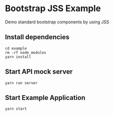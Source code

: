 # Bootstrap JSS Example

Demo standard bootstrap components by using JSS

## Install dependencies

```
cd example
rm -rf node_modules
yarn install
```

## Start API mock server
```
yarn run server
```

## Start Example Application
```
yarn start
```
